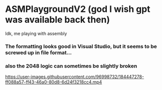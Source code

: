 # ASMPlaygroundV2 (god I wish gpt was available back then)
Idk, me playing with assembly

### The formatting looks good in Visual Studio, but it seems to be screwed up in file format...

### also the 2048 logic can sometimes be slightly broken

https://user-images.githubusercontent.com/96998732/184447278-ff088a57-ff43-46a0-80d8-6d24f3218cc4.mp4

